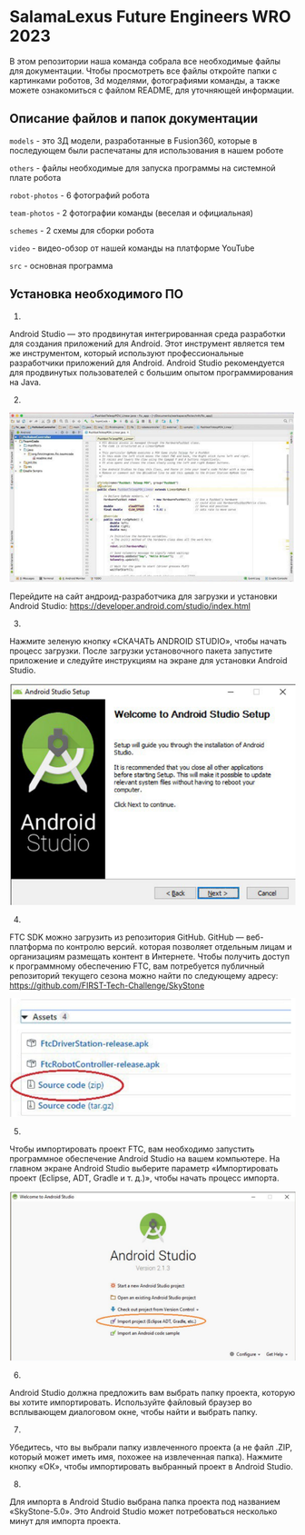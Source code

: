 # SalamaLexus Future Engineers WRO 2023
В этом репозитории наша команда собрала все необходимые файлы для документации. Чтобы просмотреть все файлы откройте папки с картинками роботов, 3d моделями, фотографиями команды, а также можете ознакомиться с файлом README, для уточняющей информации.

## Описание файлов и папок документации
``models`` - это 3Д модели, разработанные в Fusion360, которые в последующем были распечатаны для использования в нашем роботе

``others`` - файлы необходимые для запуска программы на системной плате робота

``robot-photos`` - 6 фотографий робота

``team-photos`` - 2 фотографии команды (веселая и официальная)

``schemes`` - 2 схемы для сборки робота 

``video`` - видео-обзор от нашей команды на платформе YouTube

``src`` - основная программа

## Установка необходимого ПО
1.
Android Studio — это продвинутая интегрированная среда разработки для создания приложений для Android. Этот инструмент является тем же инструментом, который используют профессиональные разработчики приложений для Android. Android Studio рекомендуется для продвинутых пользователей с большим опытом программирования на Java.

2.
![alt text](https://github.com/Erdoog/SalamaLexusWRO/blob/master/readme/picture_1.png?raw=true)

Перейдите на сайт андроид-разработчика для загрузки и установки Android Studio:
https://developer.android.com/studio/index.html

3.
Нажмите зеленую кнопку «СКАЧАТЬ ANDROID STUDIO», чтобы начать процесс загрузки.
После загрузки установочного пакета запустите приложение и следуйте инструкциям на экране для установки Android Studio.

![alt text](https://github.com/Erdoog/SalamaLexusWRO/blob/master/readme/picture_2.png?raw=true)

4.
FTC SDK можно загрузить из репозитория GitHub. GitHub — веб-платформа по контролю версий.
которая позволяет отдельным лицам и организациям размещать контент в Интернете. Чтобы получить доступ к программному обеспечению FTC, вам потребуется публичный репозиторий текущего сезона можно найти по следующему адресу:
https://github.com/FIRST-Tech-Challenge/SkyStone

![alt text](https://github.com/Erdoog/SalamaLexusWRO/blob/master/readme/picture_3.png?raw=true)

5.
Чтобы импортировать проект FTC, вам необходимо запустить программное обеспечение Android Studio на вашем компьютере. На главном экране Android Studio выберите параметр «Импортировать проект (Eclipse, ADT, Gradle и т. д.)», чтобы начать процесс импорта.

![alt text](https://github.com/Erdoog/SalamaLexusWRO/blob/master/readme/picture_4.png?raw=true)

6.
Android Studio должна предложить вам выбрать папку проекта, которую вы хотите импортировать. Используйте файловый браузер во всплывающем диалоговом окне, чтобы найти и выбрать папку.

7.
Убедитесь, что вы выбрали папку извлеченного проекта (а не файл .ZIP, который может иметь имя, похожее на
извлеченная папка). Нажмите кнопку «ОК», чтобы импортировать выбранный проект в Android Studio.

8.
Для импорта в Android Studio выбрана папка проекта под названием «SkyStone-5.0». Это
Android Studio может потребоваться несколько минут для импорта проекта.
